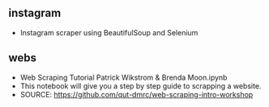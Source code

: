 ## instagram
- Instagram scraper using BeautifulSoup and Selenium

## webs
- Web Scraping Tutorial Patrick Wikstrom & Brenda Moon.ipynb
- This notebook will give you a step by step guide to scrapping a website. 
- SOURCE: https://github.com/qut-dmrc/web-scraping-intro-workshop
